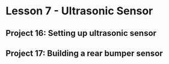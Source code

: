 # Lesson 7 - Ultrasonic Sensor

## Project 16: Setting up ultrasonic sensor



## Project 17: Building a rear bumper sensor